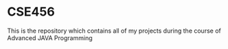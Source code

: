 # CSE456

This is the repository which contains all of my projects during the course of Advanced JAVA Programming
